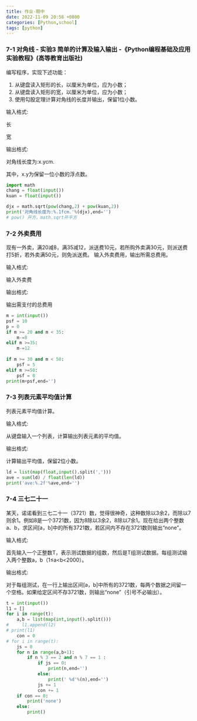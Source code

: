 ```yaml
---
title: 作业-期中
date: 2022-11-09 20:58 +0800
categories: [Python,school]
tags: [python]
---
```




### 7-1 对角线 - 实验3 简单的计算及输入输出 -《Python编程基础及应用实验教程》(高等教育出版社)

编写程序，实现下述功能：

1. 从键盘读入矩形的长，以厘米为单位，应为小数；
2. 从键盘读入矩形的宽，以厘米为单位，应为小数；
3. 使用勾股定理计算对角线的长度并输出，保留1位小数。

输入格式:

长

宽

输出格式:

对角线长度为:x.ycm.

其中，x.y为保留一位小数的浮点数。

```python
import math
chang = float(input())
kuan = float(input())

djx = math.sqrt(pow(chang,2) + pow(kuan,2))
print('对角线长度为:%.1fcm.'%(djx),end='')
# pow() 开方，math.sqrt开平方
```





### 7-2 外卖费用

现有一外卖，满20减8，满35减12，派送费10元，若所购外卖满30元，则派送费打5折，若外卖满50元，则免派送费。
输入外卖费用，输出所需总费用。

输入格式:

输入外卖费

输出格式:

输出需支付的总费用

```python
m = int(input())
psf = 10
p = 0
if m >= 20 and m < 35:
    m-=8
elif m >=35:
    m-=12
    
if m >= 30 and m < 50:
    psf = 5
elif m >=50:
    psf = 0
print(m+psf,end='')
```





### 7-3 列表元素平均值计算

列表元素平均值计算。

输入格式:

从键盘输入一个列表，计算输出列表元素的平均值。

输出格式:

计算输出平均值，保留2位小数。

```py
ld = list(map(float,input().split(',')))
ave = sum(ld) / float(len(ld))
print('ave:%.2f'%ave,end='')
```





### 7-4 三七二十一

某天，诺诺看到三七二十一（3721）数，觉得很神奇，这种数除以3余2，而除以7则余1。例如8是一个3721数，因为8除以3余2，8除以7余1。现在给出两个整数a、b，求区间[a，b]中的所有3721数，若区间内不存在3721数则输出“none”。

输入格式:

首先输入一个正整数T，表示测试数据的组数，然后是T组测试数据。每组测试输入两个整数a，b（1≤a<b<2000）。

输出格式:

对于每组测试，在一行上输出区间[a，b]中所有的3721数，每两个数据之间留一个空格。如果给定区间不存3721数，则输出“none”（引号不必输出）。

```python
t = int(input())
l1 = []
for i in range(t):
    a,b = list(map(int,input().split()))
#     l1.append(l2)
# print(l1)
    con = 0
# for i in range(t):
    js = 0
    for n in range(a,b+1):
        if n % 3 == 2 and n % 7 == 1 :
            if js == 0:
                print(n,end='')
            else:
                print(' %d'%(n),end='')
            js += 1
            con += 1
    if con == 0:
        print('none')
    else:
        print()
```

